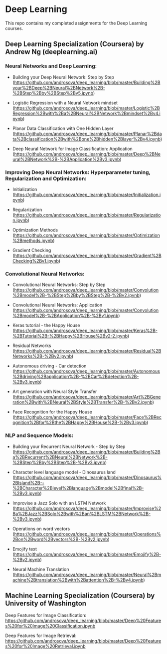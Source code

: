 # Deep Learning

This repo contains my completed assignments for the Deep Learning courses.

## Deep Learning Specialization (Coursera) by Andrew Ng (deeplearning.ai)

### Neural Networks and Deep Learning:

- Building your Deep Neural Network: Step by Step (https://github.com/androsova/deep_learning/blob/master/Building%2Byour%2BDeep%2BNeural%2BNetwork%2B-%2BStep%2Bby%2BStep%2Bv5.ipynb)

- Logistic Regression with a Neural Network mindset (https://github.com/androsova/deep_learning/blob/master/Logistic%2BRegression%2Bwith%2Ba%2BNeural%2BNetwork%2Bmindset%2Bv4.ipynb)

- Planar Data Classification with One Hidden Layer (https://github.com/androsova/deep_learning/blob/master/Planar%2Bdata%2Bclassification%2Bwith%2Bone%2Bhidden%2Blayer%2Bv4.ipynb)

- Deep Neural Network for Image Classification: Application (https://github.com/androsova/deep_learning/blob/master/Deep%2BNeural%2BNetwork%2B-%2BApplication%2Bv3.ipynb)

### Improving Deep Neural Networks: Hyperparameter tuning, Regularization and Optimization:

- Initialization (https://github.com/androsova/deep_learning/blob/master/Initialization.ipynb)

- Regularization (https://github.com/androsova/deep_learning/blob/master/Regularization.ipynb)

- Optimization Methods (https://github.com/androsova/deep_learning/blob/master/Optimization%2Bmethods.ipynb)

- Gradient Checking (https://github.com/androsova/deep_learning/blob/master/Gradient%2BChecking%2Bv1.ipynb)

### Convolutional Neural Networks:

- Convolutional Neural Networks: Step by Step (https://github.com/androsova/deep_learning/blob/master/Convolution%2Bmodel%2B-%2BStep%2Bby%2BStep%2B-%2Bv2.ipynb)

- Convolutional Neural Networks: Application (https://github.com/androsova/deep_learning/blob/master/Convolution%2Bmodel%2B-%2BApplication%2B-%2Bv1.ipynb)

- Keras tutorial - the Happy House (https://github.com/androsova/deep_learning/blob/master/Keras%2B-%2BTutorial%2B-%2BHappy%2BHouse%2Bv2-2.ipynb)

- Residual Networks (https://github.com/androsova/deep_learning/blob/master/Residual%2BNetworks%2B-%2Bv2.ipynb)

- Autonomous driving - Car detection (https://github.com/androsova/deep_learning/blob/master/Autonomous%2Bdriving%2Bapplication%2B-%2BCar%2Bdetection%2B-%2Bv3.ipynb)

- Art generation with Neural Style Transfer (https://github.com/androsova/deep_learning/blob/master/Art%2BGeneration%2Bwith%2BNeural%2BStyle%2BTransfer%2B-%2Bv2.ipynb)

- Face Recognition for the Happy House (https://github.com/androsova/deep_learning/blob/master/Face%2BRecognition%2Bfor%2Bthe%2BHappy%2BHouse%2B-%2Bv3.ipynb)

### NLP and Sequence Models:

- Building your Recurrent Neural Network - Step by Step (https://github.com/androsova/deep_learning/blob/master/Building%2Ba%2BRecurrent%2BNeural%2BNetwork%2B-%2BStep%2Bby%2BStep%2B-%2Bv3.ipynb)

- Character level language model - Dinosaurus land (https://github.com/androsova/deep_learning/blob/master/Dinosaurus%2BIsland%2B--%2BCharacter%2Blevel%2Blanguage%2Bmodel%2Bfinal%2B-%2Bv3.ipynb)

- Improvise a Jazz Solo with an LSTM Network (https://github.com/androsova/deep_learning/blob/master/Improvise%2Ba%2BJazz%2BSolo%2Bwith%2Ban%2BLSTM%2BNetwork%2B-%2Bv3.ipynb)

- Operations on word vectors (https://github.com/androsova/deep_learning/blob/master/Operations%2Bon%2Bword%2Bvectors%2B-%2Bv2.ipynb)

- Emojify text (https://github.com/androsova/deep_learning/blob/master/Emojify%2B-%2Bv2.ipynb)

- Neural Machine Translation (https://github.com/androsova/deep_learning/blob/master/Neural%2Bmachine%2Btranslation%2Bwith%2Battention%2B-%2Bv4.ipynb)

## Machine Learning Specialization (Coursera) by University of Washington

Deep Features for Image Classification: https://github.com/androsova/deep_learning/blob/master/Deep%20Features%20for%20Image%20Classification.ipynb

Deep Features for Image Retrieval: https://github.com/androsova/deep_learning/blob/master/Deep%20Features%20for%20Image%20Retrieval.ipynb


